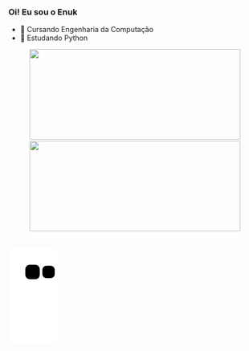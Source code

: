 ### Oi! Eu sou o Enuk
- 🔭 Cursando Engenharia da Computação
- 🌱 Estudando Python


<div align="center">
  <a href="https://github.com/rafaballerini">
  <img height="180em" width="420em" src="https://github-readme-stats.vercel.app/api?username=EnukN&show_icons=true&theme=dark&include_all_commits=true&count_private=true"/>
  <img height="180em" width="420em" src="https://github-readme-stats.vercel.app/api/top-langs/?username=EnukN&layout=compact&langs_count=7&theme=dark"/>
</div>

  
  ##
 

 
  ![Snake animation](https://github.com/EnukN/EnukN/blob/output/github-contribution-grid-snake.svg)
 
</div>
